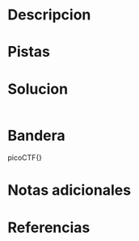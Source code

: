 # Descripcion



# Pistas

# Solucion
```
```

# Bandera
picoCTF{}

# Notas adicionales


# Referencias